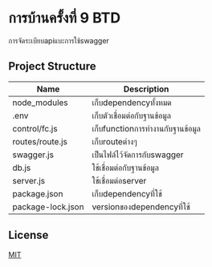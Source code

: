 ﻿# การบ้านครั้งที่ 9 BTD
การจัดระเบียบapiแบะการใช้swagger



## Project Structure

| Name                               | Description                                                  |
| ---------------------------------- | ------------------------------------------------------------ |
| node_modules                  |เก็บdependencyทั้งหมด                               |
|  .env                      | เก็บตัวเชื่อมต่อกับฐานข้อมูล                         |
| control/fc.js               | เก็บfunctionการทำงานกับฐานข้อมูล |
| routes/route.js                   | เก็บrouteต่างๆ                     |
| swagger.js                    | เป็นไฟล์ไว้จัดการกับswagger                          |
| db.js                    | ใช้เชื่อมต่อกับฐานข้อมูล                                           |
| server.js                  | ใช้เชื่อมต่อserver                                            |
| package.json                       | เก็บdependencyที่ใช้ |
| package-lock.json                  |versionของdependencyที่ใช้   |


## License

[MIT](LICENSE)
